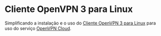 # Cliente OpenVPN 3 para Linux
Simplificando a instalação e o uso do [Cliente OpenVPN 3 para Linux](https://openvpn.net/cloud-docs/openvpn-3-client-for-linux/) 
para uso do serviço [OpenVPN Cloud](https://openvpn.net/).
